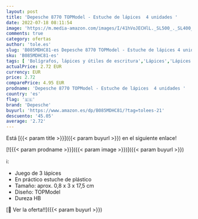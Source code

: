 ```yaml
---
layout: post
title: 'Depesche 8770 TOPModel - Estuche de lápices  4 unidades '
date: 2022-07-18 08:11:54
image: 'https://m.media-amazon.com/images/I/41hVoJECHlL._SL500_._SL400_.jpg'
comments: true
category: ofertas
author: 'tole.es'
slug: 'B085MDHC81-es Depesche 8770 TOPModel - Estuche de lápices 4 unidades'
sku: 'B085MDHC81-es'
tags: [ 'Bolígrafos, lápices y útiles de escritura','Lápices','Lápices de madera','Oficina y papelería','depesche','lápices','🇪🇸', ]
actualPrice: 2.72 EUR
currency: EUR
price: 2.72
comparePrice: 4.95 EUR
prodname: 'Depesche 8770 TOPModel - Estuche de lápices  4 unidades '
country: 'es'
flag: '🇪🇸'
brand: 'Depesche'
buyurl: 'https://www.amazon.es/dp/B085MDHC81/?tag=tolees-21'
descuento: '45.05'
average: '2.72'
---
```


Está [{{< param title >}}]({{< param buyurl >}}) en el siguiente enlace!

[![{{< param prodname >}}]({{< param image >}})]({{< param buyurl >}})

ℹ️:

- Juego de 3 lápices
- En práctico estuche de plástico
- Tamaño: aprox. 0,8 x 3 x 17,5 cm
- Diseño: TOPModel
- Dureza HB

[🛒 Ver la oferta!!]({{< param buyurl >}})
